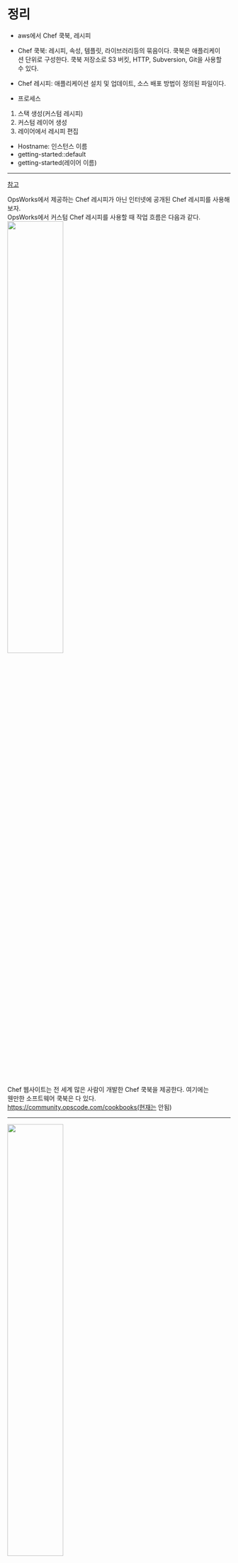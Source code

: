 # 정리  
- aws에서  Chef 쿡북, 레시피
- Chef 쿡북: 레시피, 속성, 템플릿, 라이브러리등의 묶음이다. 쿡북은 애플리케이   
션 단위로 구성한다. 쿡북 저장소로 S3 버킷, HTTP, Subversion, Git을 사용할  
수 있다.  
  
- Chef 레시피: 애플리케이션 설치 및 업데이트, 소스 배포 방법이 정의된 파일이다.   
 
- 프로세스  
1. 스택 생성(커스텀 레시피)  
2. 커스텀 레이어 생성  
3. 레이어에서 레시피 편집  
  
- Hostname: 인스턴스 이름  
- getting-started::default  
- getting-started(레이어 이름)  


---


[참고](https://docs.aws.amazon.com/ko_kr/opsworks/latest/userguide/workingcookbook-installingcustom-enable.html)  
  
OpsWorks에서 제공하는 Chef 레시피가 아닌 인터넷에 공개된 Chef 레시피를 사용해보자.   
OpsWorks에서 커스텀 Chef 레시피를 사용할 때 작업 흐름은 다음과 같다.   
<img src="https://user-images.githubusercontent.com/33191974/158545098-97514850-c8e5-4202-ba60-ccb13f7541cb.png" width="50%" height="50%"/>    
Chef 웹사이트는 전 세계 많은 사람이 개발한 Chef 쿡북을 제공한다. 여기에는  
웬만한 소프트웨어 쿡북은 다 있다.   
https://community.opscode.com/cookbooks(현재는 안됨)  

---
  
<img src="https://user-images.githubusercontent.com/33191974/158546809-97d3322b-2ef8-462a-aba8-8a1ea073f7c6.png" width="50%" height="50%"/>    
  
OpsWorks 커스텀 스택을 생성한다.     
- Region: EC2 인스턴스가 생성될 리전이다. 서울리전을 선택한다.    
- Name: 리전을 선택하면 스택 이름을 설정할 수 있다. CustomStack을 입력한다.  
- VPC: EC2 인스턴스가 위치할 VPC이다. 기본 값 그대로 사용한다.   
- Default subnet: EC2 인스턴스가 위치할 서브넷이다. 기본값 그대로 사용한다.  
- Default operating system: EC2 인스턴스에 설치될 운영체제이다. 기본값  
그대로 사용한다.  
- Default root device type: EC2 인스턴스의 Root 스토리지 유형이다. 기본값   
그대로 사용한다.  
- IAM role: OpsWorks의 IAM 역할이다. 기본값 그대로 사용한다.    
- Default SSH key: EC2 인스턴스에 접속할 때 사용할 키 쌍이다. 앞에서 생성한     
awskeypair를 선택한다.    
- Default IAM instance profile: EC2 인스턴스에 사용할 IAM 역할이다. 기본값   
그대로 사용한다.   
- Hostname theme: EC2 인스턴스에 이름을 붙이는 방식이다. 과일 이름, 태양계  
행성 이름 등을 사용할 수 있다. 기본값 그대로 사용한다.  
- Stack color: 스택 상징 색이다. 사용하고 싶은 색을 선택한다.   
- Chef version: Chef 버전이다. 기본값 그대로 사용한다.   
- Use custom Chef cookbooks: OpsWorks에서 제공하는 Chef 쿡북 이외에 인터넷에   
공개된 Chef 쿡북이나 사용자가 작성한 Chef 쿡북을 사용하는 옵션이다. Yes를  
선택한다.  
   - Repository type: Chef 쿡북 저장소 종류이다. Git을 사용한다.   
   - Repository URL: Chef 쿡북 저장소 URL이다. https://github.com/amazon  
   webservices/opsworks-example-cookbooks.git을 입력한다.   
   - Branch/Revision: Git 저장소에서 특정 브랜치나 리비전을 가져오는 옵션   
   이다. 기본값 그대로 비워둔다.   
   - Manage Berkshelf: Berkshelf로 Chef 쿡북 의존성을 관리해주는 옵션이다.
- Custom JSON: Chef 레시피에 넘겨줄 속성(Attibute) 값이다. 기본값 그대로  
비워둔다.  
- Use OpsWorks security groups: OpsWorks용 Security Group을 사용하는 옵션  
이다. 기본값 그대로 사용한다.  
    
설정이 완료되었으면 Add Stack 버튼을 클릭한다.   
<img src="https://user-images.githubusercontent.com/33191974/158551266-d465195c-5331-4e84-911e-2b754a0d32ad.png" width="50%" height="50%"/>  
<img src="https://user-images.githubusercontent.com/33191974/158551421-8ecf1e3a-0328-45a1-a8d7-b27ce1b30cc6.png" width="50%" height="50%"/>    
OpsWorks 커스텀 스택이 생성되었다. Add a layer를 클릭한다.  
<img src="https://user-images.githubusercontent.com/33191974/158552052-627fbec3-5a35-4c63-acda-0d4ae817e4c7.png" width="50%" height="50%"/>   
OpsWorks 커스텀 레이어를 생성한다.   
- Layer type: 레이어 종류이다. Custom을 선택한다.  
- Name: OpsWorks에서 표시될 이름이다. getting-started를 입력한다.   
- Short name: Chef에서 사용할 이름이다. getting-started를 입력한다.   

설정이 완료되었으면 Add Layer 버튼을 클릭한다.  
<img src="https://user-images.githubusercontent.com/33191974/158552882-9af4ec99-5ce7-456e-b6e2-8479eaca708a.png" width="50%" height="50%"/>   
OpsWorks 커스텀 레이어가 생성되었다. getting-started 레이어의 Recipes를   
클릭한다.   
<img src="https://user-images.githubusercontent.com/33191974/158570277-20ef33ea-420e-4b95-98cd-06bdf0db8b32.png" width="50%" height="50%"/>    
<img src="https://user-images.githubusercontent.com/33191974/158571140-2615919a-9d0a-447d-856e-d61f8f817fe4.png" width="50%" height="50%"/>   
<img src="https://user-images.githubusercontent.com/33191974/158571233-dfb708c3-d0bb-4e5c-849f-be75a94d41e9.png" width="50%" height="50%"/>  
커스텀 Chef 레시피 편집 화면이 표시된다. Setup에 getting-started::default를   
입력하고 +를 클릭한다. 그리고 Save 버튼을 클릭한다.   
- Setup: 인스턴스가 새로 생성되어 부팅될 때 실행된다.   
- Configure: 인스턴스 상태가 온라인이 되거나 다른 상태로 바뀔 때 실행된다.   
- Deploy: 배포 명령 때 실행된다.   
- Undeploy: 인스턴스 삭제, Undeploy 명령일 때 실행된다.   
- Shutdown: 인스턴스가 정지될 때 실행된다.    
   
<img src="https://user-images.githubusercontent.com/33191974/158571777-662d35fc-ec24-4991-aacb-ea378359c0b7.png" width="50%" height="50%"/>   
커스텀 Chef 레시피 설정이 저장되었다. 위쪽 Instances 버튼을 클릭한다. 
<img src="https://user-images.githubusercontent.com/33191974/158572412-8059a88e-dfff-417e-ad62-f5187d826f1b.png" width="50%" height="50%"/>     
Add an Instance를 클릭한다. 그리고 Size를 t2.micro로 선택한 뒤 Add Instance  
버튼을 클릭한다.     
<img src="https://user-images.githubusercontent.com/33191974/158573381-af4be6ea-9e04-4234-bf5a-14ae07675e23.png" width="50%" height="50%"/>  
OpsWorks 인스턴스가 생성되었다. 아직은 정지 상태이므로 start를 클릭한다.   
<img src="https://user-images.githubusercontent.com/33191974/158573893-09a91bcb-94f9-4564-83eb-f96826f939a7.png" width="50%" height="50%"/>  
잠시 기다리면 인스턴스가 완전히 시작된다.  
  
인스턴스의 Public IP에 SSH로 접속한다. 그리고 다음 명령을 입력한다.   
```
$ sudo vim /root/chef-getting-started.txt
```
getting-started::default 레시피는 `/root/chef-getting-started.txt`라는 파일을    
생성한다. 아래 그림처럼 표시되면 레시피가 실행된 것이다.  











 












 


 






















